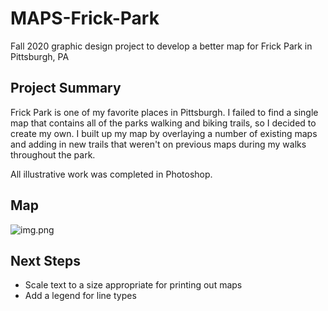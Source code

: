 # MAPS-Frick-Park

Fall 2020 graphic design project to develop a better map for Frick Park in Pittsburgh, PA

## Project Summary

Frick Park is one of my favorite places in Pittsburgh. I failed to find a single map that contains all of the parks
walking and biking trails, so I decided to create my own. I built up my map by overlaying a number of existing maps and
adding in new trails that weren't on previous maps during my walks throughout the park.

All illustrative work was completed in Photoshop.

## Map
![img.png](imgs/working/20_0830_Frick_Park_Map_labels_001.jpg)

## Next Steps
- Scale text to a size appropriate for printing out maps
- Add a legend for line types